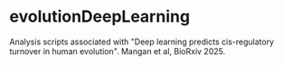 # evolutionDeepLearning
Analysis scripts associated with "Deep learning predicts cis-regulatory turnover in human evolution". Mangan et al, BioRxiv 2025.

